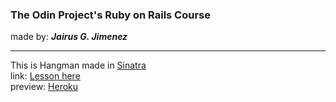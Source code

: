 <h3>The Odin Project's Ruby on Rails Course</h3>
made by: <i><b>Jairus G. Jimenez</b></i>
<hr>
This is Hangman made in <a href="http://www.sinatrarb.com/">Sinatra</a><br>
link: <a href="http://www.theodinproject.com/ruby-on-rails/sinatra-project?ref=lnav">Lesson here</a><br>
preview: <a href="https://immense-springs-33614.herokuapp.com/">Heroku</a>
